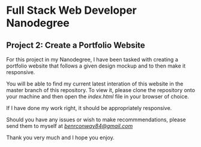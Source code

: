 # Full Stack Web Developer Nanodegree
## Project 2: Create a Portfolio Website

For this project in my Nanodegree, I have been tasked with creating a portfolio
website that follows a given design mockup and to then make it responsive.

You will be able to find my current latest interation of this website in the
master branch of this repository. To view it, please clone the repository
onto your machine and then open the *index.html* file in your browser of choice.

If I have done my work right, it should be appropriately responsive.

Should you have any issues or wish to make recommmendations, please send them
to myself at *benrconway84@gmail.com*

Thank you very much and I hope you enjoy.
